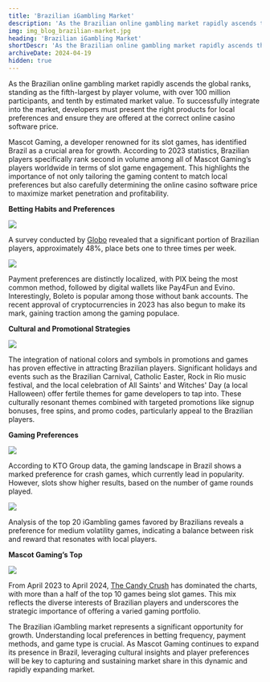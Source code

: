 ```yaml
---
title: 'Brazilian iGambling Market'
description: 'As the Brazilian online gambling market rapidly ascends the global ranks, standing as the fifth-largest by player volume, with over 100 million participants, and tenth by estimated market value.'
img: img_blog_brazilian-market.jpg
heading: 'Brazilian iGambling Market'
shortDescr: 'As the Brazilian online gambling market rapidly ascends the global ranks, standing as the fifth-largest by player volume, with over 100 million participants, and tenth by estimated market value. To successfully integrate into the market, developers must present the right products for local preferences and ensure they are offered at the correct online casino software price.'
archiveDate: 2024-04-19
hidden: true
---
```


As the Brazilian online gambling market rapidly ascends the global ranks, standing as the fifth-largest by player volume, with over 100 million participants, and tenth by estimated market value. To successfully integrate into the market, developers must present the right products for local preferences and ensure they are offered at the correct online casino software price.

Mascot Gaming, a developer renowned for its slot games, has identified Brazil as a crucial area for growth. According to 2023 statistics, Brazilian players specifically rank second in volume among all of Mascot Gaming’s players worldwide in terms of slot game engagement. This highlights the importance of not only tailoring the gaming content to match local preferences but also carefully determining the online casino software price to maximize market penetration and profitability.

**Betting Habits and Preferences**

![](../../images/img_blog_brazilian-market-1.jpg)

A survey conducted by [Globo](https://gente.globo.com/) revealed that a significant portion of Brazilian players, approximately 48%, place bets one to three times per week. 

![](../../images/img_blog_brazilian-market-2.jpg)

Payment preferences are distinctly localized, with PIX being the most common method, followed by digital wallets like Pay4Fun and Evino. Interestingly, Boleto is popular among those without bank accounts. The recent approval of cryptocurrencies in 2023 has also begun to make its mark, gaining traction among the gaming populace.

**Cultural and Promotional Strategies**

![](../../images/img_blog_brazilian-market-3.jpg)

The integration of national colors and symbols in promotions and games has proven effective in attracting Brazilian players. Significant holidays and events such as the Brazilian Carnival, Catholic Easter, Rock in Rio music festival, and the local celebration of All Saints' and Witches' Day (a local Halloween) offer fertile themes for game developers to tap into. These culturally resonant themes combined with targeted promotions like signup bonuses, free spins, and promo codes, particularly appeal to the Brazilian players.

**Gaming Preferences**

![](../../images/img_blog_brazilian-market-4.jpg)

According to KTO Group data, the gaming landscape in Brazil shows a marked preference for crash games, which currently lead in popularity. However, slots show higher results, based on the number of game rounds played.

![](../../images/img_blog_brazilian-market-5.jpg)

Analysis of the top 20 iGambling games favored by Brazilians reveals a preference for medium volatility games, indicating a balance between risk and reward that resonates with local players.

**Mascot Gaming’s Top**

![](../../images/img_blog_brazilian-market-6.jpg)

From April 2023 to April 2024, [The Candy Crush](https://play.mascot.games/candy-crush) has dominated the charts, with more than a half of the top 10 games being slot games. This mix reflects the diverse interests of Brazilian players and underscores the strategic importance of offering a varied gaming portfolio.

The Brazilian iGambling market represents a significant opportunity for growth. Understanding local preferences in betting frequency, payment methods, and game type is crucial. As Mascot Gaming continues to expand its presence in Brazil, leveraging cultural insights and player preferences will be key to capturing and sustaining market share in this dynamic and rapidly expanding market.
